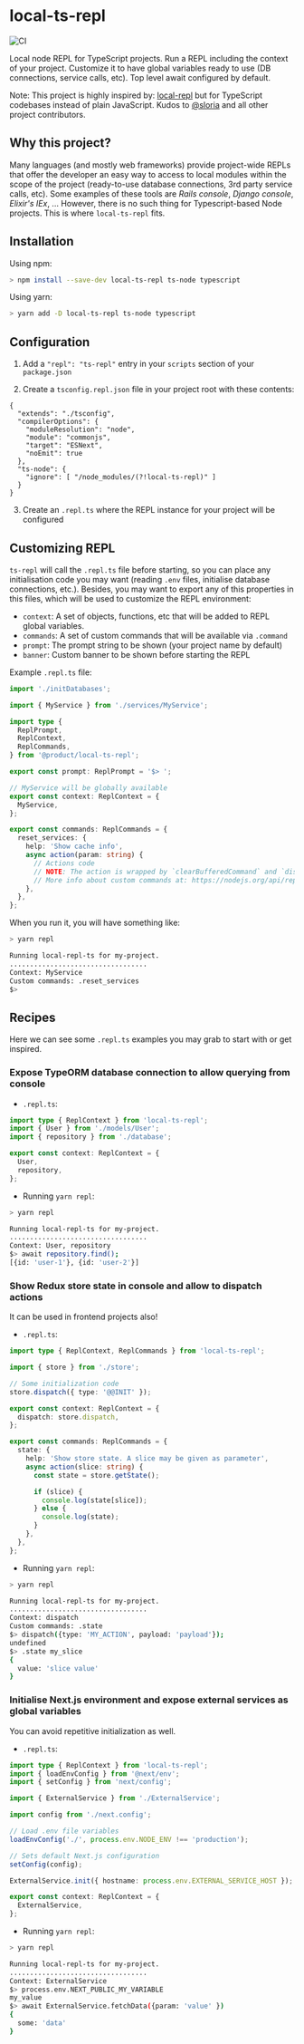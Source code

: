 # local-ts-repl

![CI](https://github.com/jalopez/local-ts-repl/actions/workflows/check.yml/badge.svg)

Local node REPL for TypeScript projects. Run a REPL including the context of your project.
Customize it to have global variables ready to use (DB connections, service calls, etc).
Top level await configured by default.

Note: This project is highly inspired by: [local-repl](https://github.com/sloria/local-repl) but
for TypeScript codebases instead of plain JavaScript. Kudos to [@sloria](https://github.com/sloria)
and all other project contributors.

## Why this project?

Many languages (and mostly web frameworks) provide project-wide REPLs that offer the developer an
easy way to access to local modules within the scope of the project (ready-to-use database connections,
3rd party service calls, etc). Some examples of these tools are _Rails console_, _Django console_,
_Elixir's IEx_, ... However, there is no such thing for Typescript-based Node projects.
This is where `local-ts-repl` fits.

## Installation

Using npm:

```sh
> npm install --save-dev local-ts-repl ts-node typescript
```

Using yarn:

```sh
> yarn add -D local-ts-repl ts-node typescript
```

## Configuration

1. Add a `"repl": "ts-repl"` entry in your `scripts` section of your `package.json`

2. Create a `tsconfig.repl.json` file in your project root with these contents:

```
{
  "extends": "./tsconfig",
  "compilerOptions": {
    "moduleResolution": "node",
    "module": "commonjs",
    "target": "ESNext",
    "noEmit": true
  },
  "ts-node": {
    "ignore": [ "/node_modules/(?!local-ts-repl)" ]
  }
}
```

3. Create an `.repl.ts` where the REPL instance for your project will be configured

## Customizing REPL

`ts-repl` will call the `.repl.ts` file before starting, so you can place any initialisation code
you may want (reading `.env` files, initialise database connections, etc.). Besides,
you may want to export any of this properties in this files, which will be used to customize
the REPL environment:

- `context`: A set of objects, functions, etc that will be added to REPL global variables.
- `commands`: A set of custom commands that will be available via `.command`
- `prompt`: The prompt string to be shown (your project name by default)
- `banner`: Custom banner to be shown before starting the REPL

Example `.repl.ts` file:

```ts
import './initDatabases';

import { MyService } from './services/MyService';

import type {
  ReplPrompt,
  ReplContext,
  ReplCommands,
} from '@product/local-ts-repl';

export const prompt: ReplPrompt = '$> ';

// MyService will be globally available
export const context: ReplContext = {
  MyService,
};

export const commands: ReplCommands = {
  reset_services: {
    help: 'Show cache info',
    async action(param: string) {
      // Actions code
      // NOTE: The action is wrapped by `clearBufferedCommand` and `displayPrompt` calls
      // More info about custom commands at: https://nodejs.org/api/repl.html#repl_replserver_definecommand_keyword_cmd
    },
  },
};
```

When you run it, you will have something like:

```sh
> yarn repl

Running local-repl-ts for my-project.
..................................
Context: MyService
Custom commands: .reset_services
$>

```

## Recipes

Here we can see some `.repl.ts` examples you may grab to start with or get inspired.

### Expose TypeORM database connection to allow querying from console

- `.repl.ts`:

```ts
import type { ReplContext } from 'local-ts-repl';
import { User } from './models/User';
import { repository } from './database';

export const context: ReplContext = {
  User,
  repository,
};
```

- Running `yarn repl`:

```sh
> yarn repl

Running local-repl-ts for my-project.
..................................
Context: User, repository
$> await repository.find();
[{id: 'user-1'}, {id: 'user-2'}]
```

### Show Redux store state in console and allow to dispatch actions

It can be used in frontend projects also!

- `.repl.ts`:

```ts
import type { ReplContext, ReplCommands } from 'local-ts-repl';

import { store } from './store';

// Some initialization code
store.dispatch({ type: '@@INIT' });

export const context: ReplContext = {
  dispatch: store.dispatch,
};

export const commands: ReplCommands = {
  state: {
    help: 'Show store state. A slice may be given as parameter',
    async action(slice: string) {
      const state = store.getState();

      if (slice) {
        console.log(state[slice]);
      } else {
        console.log(state);
      }
    },
  },
};
```

- Running `yarn repl`:

```sh
> yarn repl

Running local-repl-ts for my-project.
..................................
Context: dispatch
Custom commands: .state
$> dispatch({type: 'MY_ACTION', payload: 'payload'});
undefined
$> .state my_slice
{
  value: 'slice value'
}
```

### Initialise Next.js environment and expose external services as global variables

You can avoid repetitive initialization as well.

- `.repl.ts`:

```ts
import type { ReplContext } from 'local-ts-repl';
import { loadEnvConfig } from '@next/env';
import { setConfig } from 'next/config';

import { ExternalService } from './ExternalService';

import config from './next.config';

// Load .env file variables
loadEnvConfig('./', process.env.NODE_ENV !== 'production');

// Sets default Next.js configuration
setConfig(config);

ExternalService.init({ hostname: process.env.EXTERNAL_SERVICE_HOST });

export const context: ReplContext = {
  ExternalService,
};
```

- Running `yarn repl`:

```sh
> yarn repl

Running local-repl-ts for my-project.
..................................
Context: ExternalService
$> process.env.NEXT_PUBLIC_MY_VARIABLE
my_value
$> await ExternalService.fetchData({param: 'value' })
{
  some: 'data'
}
```
